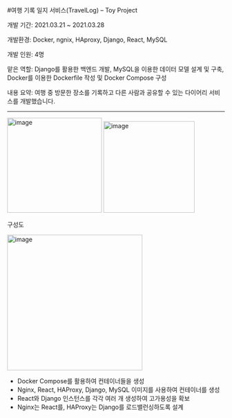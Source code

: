 #여행 기록 일지 서비스(TravelLog) – Toy Project

개발 기간: 
2021.03.21 ~ 2021.03.28

개발환경: 
Docker, ngnix, HAproxy, Django, React, MySQL

개발 인원: 
4명

맡은 역할: 
Django를 활용한 백엔드 개발, MySQL을 이용한 데이터 모델 설계 및 구축, Docker를 이용한 Dockerfile 작성 및 Docker Compose 구성

내용 요약:
여행 중 방문한 장소를 기록하고 다른 사람과 공유할 수 있는 다이어리 서비스를 개발했습니다. 

---
<img width="219" alt="image" src="https://github.com/user-attachments/assets/9e52ca3e-0857-413b-a8f5-8fc8640cac66">
<img width="211" alt="image" src="https://github.com/user-attachments/assets/eab56208-ad95-448c-9920-b355f3ae0c65">


구성도

 <img width="313" alt="image" src="https://github.com/user-attachments/assets/44094d71-5b9e-4b31-9fa4-44dfecdf8de9">

-	Docker Compose를 활용하여 컨테이너들을 생성
-	Nginx, React, HAProxy, Django, MySQL 이미지를 사용하여 컨테이너를 생성
-	React와 Django 인스턴스를 각각 여러 개 생성하여 고가용성을 확보
-	Nginx는 React를, HAProxy는 Django를 로드밸런싱하도록 설계


